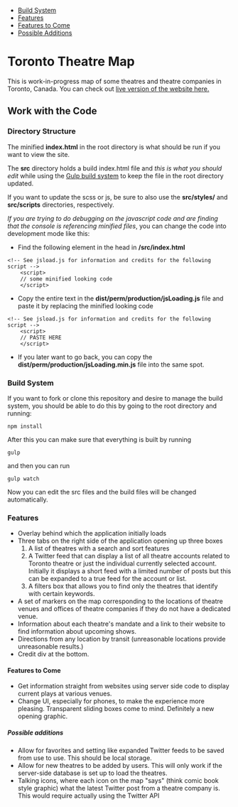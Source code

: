 * [Build System](#build-system)
* [Features](#features)
* [Features to Come](#features-to-come)
* [Possible Additions](#possible-additions)

# Toronto Theatre Map

This is work-in-progress map of some theatres and theatre companies in Toronto,
Canada. You can check out [live version of the website here.](http://andreiboris.github.io/toronto-theatre-map/)

## Work with the Code

### Directory Structure

The minified **index.html** in the root directory is what should be run if you want
to view the site.

The **src** directory holds a build index.html file and *this is what you should
edit* while using the [Gulp build system](#build-system) to keep the file in the root directory
updated.

If you want to update the scss or js, be sure to also use the **src/styles/** and
**src/scripts** directories, respectively.

*If you are trying to do debugging on the javascript code and are finding that
the console is referencing minified files*, you can change the code into
development mode like this:

* Find the following element in the head in **/src/index.html**

```
<!-- See jsload.js for information and credits for the following script -->
    <script>
    // some minified looking code
    </script>
```

* Copy the entire text in the **dist/perm/production/jsLoading.js** file and
paste it by replacing the minified looking code

```
<!-- See jsload.js for information and credits for the following script -->
    <script>
    // PASTE HERE
    </script>
```

* If you later want to go back, you can copy the **dist/perm/production/jsLoading.min.js**
file into the same spot.

### Build System

If you want to fork or clone this repository and desire to manage the build
system, you should be able to do this by going to the root directory and running:

```
npm install
```

After this you can make sure that everything is built by running

`gulp`

and then you can run

`gulp watch`

Now you can edit the src files and the build files will be changed automatically.

### Features

* Overlay behind which the application initially loads
* Three tabs on the right side of the application opening up three boxes
    1. A list of theatres with a search and sort features
    2. A Twitter feed that can display a list of all theatre accounts related to
    Toronto theatre or just the individual currently selected account. Initially
    it displays a short feed with a limited number of posts but this can be
    expanded to a true feed for the account or list.
    3. A filters box that allows you to find only the theatres that identify
    with certain keywords.
* A set of markers on the map corresponding to the locations of theatre venues
and offices of theatre companies if they do not have a dedicated venue.
* Information about each theatre's mandate and a link to their website to find
information about upcoming shows.
* Directions from any location by transit (unreasonable locations provide
unreasonable results.)
* Credit div at the bottom.

#### Features to Come

* Get information straight from websites using server side code to display
current plays at various venues.
* Change UI, especially for phones, to make the experience more pleasing.
Transparent sliding boxes come to mind. Definitely a new opening graphic.

##### Possible additions

* Allow for favorites and setting like expanded Twitter feeds to be saved from
use to use. This should be local storage.
* Allow for new theatres to be added by users. This will only work if the
server-side database is set up to load the theatres.
* Talking icons, where each icon on the map "says" (think comic book style
graphic) what the latest Twitter post from a theatre company is. This would
require actually using the Twitter API
